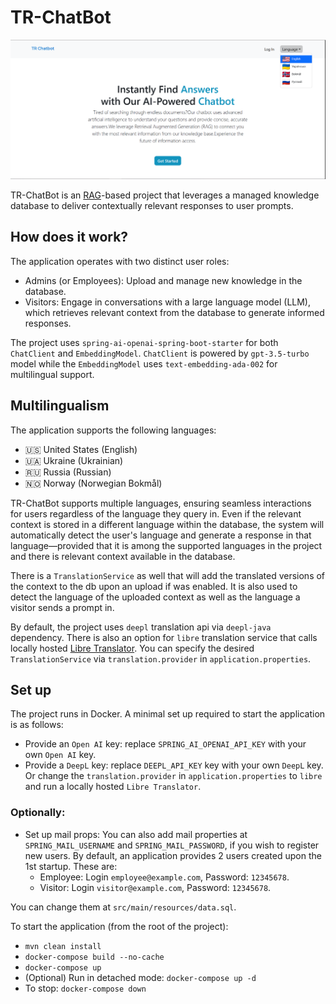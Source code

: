 # TR-ChatBot

![img.png](preview.png)

TR-ChatBot is an [RAG](https://en.wikipedia.org/wiki/Retrieval-augmented_generation)-based project that leverages a managed knowledge database to deliver contextually relevant responses to user prompts.

## How does it work?
The application operates with two distinct user roles:

- Admins (or Employees): Upload and manage new knowledge in the database.
- Visitors: Engage in conversations with a large language model (LLM), which retrieves relevant context from the database to generate informed responses.

The project uses ```spring-ai-openai-spring-boot-starter``` for both ```ChatClient``` and ```EmbeddingModel```.
```ChatClient``` is powered by ```gpt-3.5-turbo``` model while the ```EmbeddingModel``` uses ```text-embedding-ada-002``` for multilingual support.

## Multilingualism

The application supports the following languages:

- 🇺🇸 United States (English)
- 🇺🇦 Ukraine (Ukrainian)
- 🇷🇺 Russia (Russian)
- 🇳🇴 Norway (Norwegian Bokmål)

TR-ChatBot supports multiple languages, ensuring seamless interactions for users regardless of the language they query in.
Even if the relevant context is stored in a different language within the database,
the system will automatically detect the user's language and generate a response in that language—provided
that it is among the supported languages in the project and there is relevant context available in the database.

There is a ```TranslationService``` as well that will add the translated versions of the context to the db upon an upload if was enabled.
It is also used to detect the language of the uploaded context as well as the language a visitor sends a prompt in.

By default, the project uses ```deepl``` translation api via ```deepl-java``` dependency.
There is also an option for ```libre``` translation service that calls locally hosted [Libre Translator](https://libretranslate.com/).
You can specify the desired ```TranslationService``` via ```translation.provider``` in ```application.properties```.

## Set up
The project runs in Docker. A minimal set up required to start the application is as follows:

- Provide an ```Open AI``` key: replace ```SPRING_AI_OPENAI_API_KEY``` with your own ```Open AI``` key.
- Provide a ```DeepL``` key: replace ```DEEPL_API_KEY``` key with your own ```DeepL``` key. 
Or change the ```translation.provider``` in ```application.properties``` to ```libre``` and run a locally hosted ```Libre Translator```. 

### Optionally:

- Set up mail props: You can also add mail properties at ```SPRING_MAIL_USERNAME``` and ```SPRING_MAIL_PASSWORD```, if you wish to register new users. By default, an application provides 2 users created
upon the 1st startup. These are:
  - Employee: Login ```employee@example.com```, Password: ```12345678```.
  - Visitor: Login ```visitor@example.com```, Password: ```12345678```.

You can change them at ```src/main/resources/data.sql```.

To start the application (from the root of the project):

- `mvn clean install`
- `docker-compose build --no-cache`
- `docker-compose up`
- (Optional) Run in detached mode: `docker-compose up -d`
- To stop: `docker-compose down`


